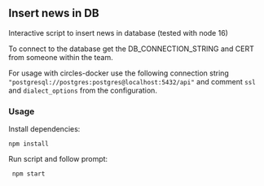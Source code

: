 ## Insert news in DB

Interactive script to insert news in database (tested with node 16)

To connect to the database get the DB_CONNECTION_STRING and CERT from someone within the team.

For usage with circles-docker use the following connection string `"postgresql://postgres:postgres@localhost:5432/api"` and comment `ssl` and `dialect_options` from the  configuration.

### Usage

Install dependencies:

```
npm install
```

Run script and follow prompt:

```
 npm start
```
